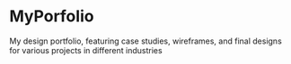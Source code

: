 # MyPorfolio
My design portfolio, featuring case studies, wireframes, and final designs for various projects in different industries
